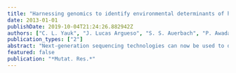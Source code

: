 ```yaml
---
title: "Harnessing genomics to identify environmental determinants of heritable disease"
date: 2013-01-01
publishDate: 2019-10-04T21:24:26.882942Z
authors: ["C. L. Yauk", "J. Lucas Argueso", "S. S. Auerbach", "P. Awadalla", "S. R. Davis", "D. M. Demarini", "G. R. Douglas", "Y. E. Dubrova", "R. K. Elespuru", "T. W. Glover", "B. F. Hales", "M. E. Hurles", "C. B. Klein", "J. R. Lupski", "D. K. Manchester", "F. Marchetti", "A. Montpetit", "J. J. Mulvihill", "B. Robaire", "W. A. Robbins", "G. A. Rouleau", "D. T. Shaughnessy", "C. M. Somers", "J. G. Taylor", "J. Trasler", "M. D. Waters", "T. E. Wilson", "K. L. Witt", "J. B. Bishop"]
publication_types: ["2"]
abstract: "Next-generation sequencing technologies can now be used to directly measure heritable de novo DNA sequence mutations in humans. However, these techniques have not been used to examine environmental factors that induce such mutations and their associated diseases. To address this issue, a working group on environmentally induced germline mutation analysis (ENIGMA) met in October 2011 to propose the necessary foundational studies, which include sequencing of parent-offspring trios from highly exposed human populations, and controlled dose-response experiments in animals. These studies will establish background levels of variability in germline mutation rates and identify environmental agents that influence these rates and heritable disease. Guidance for the types of exposures to examine come from rodent studies that have identified agents such as cancer chemotherapeutic drugs, ionizing radiation, cigarette smoke, and air pollution as germ-cell mutagens. Research is urgently needed to establish the health consequences of parental exposures on subsequent generations."
featured: false
publication: "*Mutat. Res.*"
---
```


